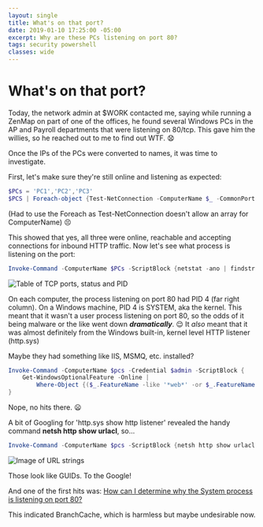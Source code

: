 ```yaml
---
layout: single
title: What's on that port?
date: 2019-01-10 17:25:00 -05:00
excerpt: Why are these PCs listening on port 80?
tags: security powershell
classes: wide
---
```

# What's on that port?

Today, the network admin at $WORK contacted me, saying while running a ZenMap on part of one of the offices, he found several Windows PCs in the AP and Payroll departments that were listening on 80/tcp. This gave him the willies, so he reached out to me to find out WTF. :anguished:

Once the IPs of the PCs were converted to names, it was time to investigate.

First, let's make sure they're still online and listening as expected:

```powershell
$PCs = 'PC1','PC2','PC3'
$PCS | Foreach-object {Test-NetConnection -ComputerName $_ -CommonPort HTTP}
```

(Had to use the Foreach as Test-NetConnection doesn't allow an array for ComputerName) :persevere:

This showed that yes, all three were online, reachable and accepting connections for inbound HTTP traffic.
Now let's see what process is listening on the port:

```powershell
Invoke-Command -ComputerName $PCs -ScriptBlock {netstat -ano | findstr :80}
```

![Table of TCP ports, status and PID]({{site.url}}/assets/images/whats-on-that-port/process.jpg)

On each computer, the process listening on port 80 had PID 4 (far right column). On a Windows machine, PID 4 is SYSTEM, aka the kernel.
This meant that it wasn't a user process listening on port 80, so the odds of it being malware or the like went down __*dramatically*__. :relieved:
It *also* meant that it was almost definitely from the Windows built-in, kernel level HTTP listener (http.sys)

Maybe they had something like IIS, MSMQ, etc. installed?

```powershell
Invoke-Command -ComputerName $pcs -Credential $admin -ScriptBlock {
    Get-WindowsOptionalFeature -Online |
        Where-Object {($_.FeatureName -like '*web*' -or $_.FeatureName -like '*http*') -and $_.state -eq "Enabled"}
}
```

Nope, no hits there. :frowning:

A bit of Googling for 'http.sys show http listener' revealed the handy command **netsh http show urlacl**, so...

```powershell
Invoke-Command -ComputerName $pcs -ScriptBlock {netsh http show urlacl | findstr :80}
```

![Image of URL strings]({{site.url}}/assets/images/whats-on-that-port/listener.jpg)

Those look like GUIDs. To the Google!

And one of the first hits was: [How can I determine why the System process is listening on port 80?](https://blogs.msdn.microsoft.com/oldnewthing/20180703-00/?p=99145)

This indicated BranchCache, which is harmless but maybe undesirable now.
